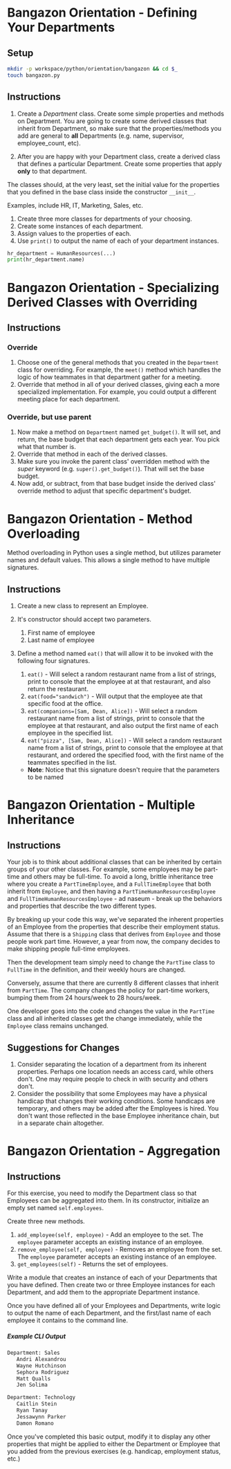 # Bangazon Orientation - Defining Your Departments

## Setup

```bash
mkdir -p workspace/python/orientation/bangazon && cd $_
touch bangazon.py
```

## Instructions

1. Create a *Department* class. Create some simple properties and methods on Department. You are going to create some derived classes that inherit from Department, so make sure that the properties/methods you add are general to **all** Departments (e.g. name, supervisor, employee_count, etc).

1. After you are happy with your Department class, create a derived class that defines a particular Department. Create some properties that apply **only** to that department.
  
  The classes should, at the very least, set the initial value for the properties that you defined in the base class inside the constructor `__init__`.

  Examples, include HR, IT, Marketing, Sales, etc.

1. Create three more classes for departments of your choosing.
1. Create some instances of each department.
1. Assign values to the properties of each.
1. Use `print()` to output the name of each of your department instances.

  ```python
  hr_department = HumanResources(...)
  print(hr_department.name)
  ```


# Bangazon Orientation - Specializing Derived Classes with Overriding

## Instructions

### Override

1. Choose one of the general methods that you created in the `Department` class for overriding. For example, the `meet()` method which handles the logic of how teammates in that department gather for a meeting.
1. Override that method in all of your derived classes, giving each a more specialized implementation. For example, you could output a different meeting place for each department.

### Override, but use parent
1. Now make a method on `Department` named `get_budget()`. It will set, and return, the base budget that each department gets each year. You pick what that number is.
1. Override that method in each of the derived classes.
1. Make sure you invoke the parent class' overridden method with the *super* keyword (e.g. `super().get_budget()`). That will set the base budget.
1. Now add, or subtract, from that base budget inside the derived class' override method to adjust that specific department's budget.



# Bangazon Orientation - Method Overloading

Method overloading in Python uses a single method, but utilizes parameter names and default values. This allows a single method to have multiple signatures.

## Instructions

1. Create a new class to represent an Employee.
1. It's constructor should accept two parameters.
    1. First name of employee
    1. Last name of employee
1. Define a method named `eat()` that will allow it to be invoked with the following four signatures.
    1. `eat()` - Will select a random restaurant name from a list of strings, print to console that the employee at at that restaurant, and also return the restaurant.
    1. `eat(food="sandwich")` - Will output that the employee ate that specific food at the office.
    1. `eat(companions=[Sam, Dean, Alice])` - Will select a random restaurant name from a list of strings, print to console that the employee at that restaurant, and also output the first name of each employee in the specified list.
    1. `eat("pizza", [Sam, Dean, Alice])` - Will select a random restaurant name from a list of strings, print to console that the employee at that restaurant, and ordered the specified food, with the first name of the teammates specified in the list.
    
    
    * **Note**: Notice that this signature doesn't require that the parameters to be named
    


# Bangazon Orientation - Multiple Inheritance

## Instructions

Your job is to think about additional classes that can be inherited by certain groups of your other classes. For example, some employees may be part-time and others may be full-time. To avoid a long, brittle inheritance tree where you create a `PartTimeEmployee`, and a `FullTimeEmployee` that both inherit from `Employee`, and then having a `PartTimeHumanResourcesEmployee` and `FullTimeHumanResourcesEmployee` - ad naseum - break up the behaviors and properties that describe the two different types.

By breaking up your code this way, we've separated the inherent properties of an Employee from the properties that describe their employment status. Assume that there is a `Shipping` class that derives from `Employee` and those people work part time. However, a year from now, the company decides to make shipping people full-time employees.

Then the development team simply need to change the `PartTime` class to `FullTime` in the definition, and their weekly hours are changed.

Conversely, assume that there are currently 8 different classes that inherit from `PartTime`. The company changes the policy for part-time workers, bumping them from 24 hours/week to 28 hours/week.

One developer goes into the code and changes the value in the `PartTime` class and all inherited classes get the change immediately, while the `Employee` class remains unchanged.

## Suggestions for Changes

1. Consider separating the location of a department from its inherent properties. Perhaps one location needs an access card, while others don't. One may require people to check in with security and others don't.
1. Consider the possibility that some Employees may have a physical handicap that changes their working conditions. Some handicaps are temporary, and others may be added after the Employees is hired. You don't want those reflected in the base Employee inheritance chain, but in a separate chain altogether.



# Bangazon Orientation - Aggregation

## Instructions

For this exercise, you need to modify the Department class so that Employees can be aggregated into them. In its constructor, initialize an empty set named `self.employees`.

Create three new methods.

1. `add_employee(self, employee)` - Add an employee to the set. The `employee` parameter accepts an existing instance of an employee.
1. `remove_employee(self, employee)` - Removes an employee from the set. The `employee` parameter accepts an existing instance of an employee.
1. `get_employees(self)` - Returns the set of employees.

Write a module that creates an instance of each of your Departments that you have defined. Then create two or three Employee instances for each Department, and add them to the appropriate Department instance.

Once you have defined all of your Employees and Departments, write logic to output the name of each Department, and the first/last name of each employee it contains to the command line.

##### Example CLI Output

```bash
Department: Sales
   Andri Alexandrou
   Wayne Hutchinson
   Sephora Rodriguez
   Matt Qualls
   Jen Solima

Department: Technology
   Caitlin Stein
   Ryan Tanay
   Jessawynn Parker
   Damon Romano
```

Once you've completed this basic output, modify it to display any other properties that might be applied to either the Department or Employee that you added from the previous exercises (e.g. handicap, employment status, etc.)

